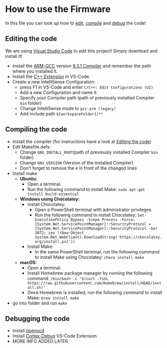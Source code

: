 # How to use the Firmware
In this file you can look up how to [edit](#Editing-the-code), [compile](#Compiling-the-code) and [debug](#Debugging-the-code) the code!

## Editing the code
We are using [Visual Studio Code](https://code.visualstudio.com/download) to edit this project! Simply download and install it!
 - Install the [ARM-GCC](https://mynewt.apache.org/latest/get_started/native_install/cross_tools.html) version [9.3.1 Compiler](https://developer.arm.com/downloads/-/gnu-rm) and remember the path where you installed it.
 - Install the [C++ Extension](https://marketplace.visualstudio.com/items?itemName=ms-vscode.cpptools) in VS-Code.
 - Create a new IntelliSense Configuration:
	 - press F1 in VS-Code and enter `C/C++: Edit Configurations (UI)`
	 - Add a new Configuration and name it
	 - Specify your Compiler path (path of previously installed Compiler `bin` folder)
	 - Change IntelliSense mode to `gcc-arm (legacy)`
	 - Add include path `${workspaceFolder}/**`
## Compiling the code
 - Install the compiler (for instructions have a look at [Editing the code](#Editing-the-code))
 - Edit Makefile.defs:
	- Change `GNU_INSTALL_ROOT`(path of previously installed Compiler `bin` folder)
	- Change `GNU_VERSION` (Version of the installed Compiler)
	- Don't forget to remove the `#` in front of the changed lines
- Install make
	- **Ubuntu:**  
		- Open a terminal.
		- Run the following command to install Make: `sudo apt-get install build-essential`
	- **Windows using Chocolatey:**  
	  - Install Chocolatey: 
		  - Open a PowerShell terminal with administrator privileges. 
		   - Run the following command to install Chocolatey: 
		``` Set-ExecutionPolicy Bypass -Scope Process -Force; [System.Net.ServicePointManager]::SecurityProtocol = [System.Net.ServicePointManager]::SecurityProtocol -bor 3072; iex ((New-Object System.Net.WebClient).DownloadString('https://chocolatey.org/install.ps1')) ``` 
	  - Install Make:
	    - In the same PowerShell terminal, run the following command to install Make using Chocolatey: `choco install make`
	- **macOS:** 
	  - Open a terminal.
	  - Install Homebrew package manager by running the following command: `/bin/bash -c "$(curl -fsSL https://raw.githubusercontent.com/Homebrew/install/HEAD/install.sh)"`
	  - Once Homebrew is installed, run the following command to install Make: `brew install make`
- go into folder and run `make`

## Debugging the code
- Install [openocd](https://mynewt.apache.org/latest/get_started/native_install/cross_tools.html)
- Install [Cortex-Debug](https://marketplace.visualstudio.com/items?itemName=marus25.cortex-debug) VS-Code Extension
- MORE INFO ADDED LATER